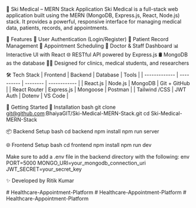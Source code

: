 🧠 Ski Medical – MERN Stack Application
Ski Medical is a full-stack web application built using the MERN (MongoDB, Express.js, React, Node.js) stack. It provides a powerful, responsive interface for managing medical data, patients, records, and appointments.


📌 Features
🔐 User Authentication (Login/Register)
🧾 Patient Record Management
📅 Appointment Scheduling
🏥 Doctor & Staff Dashboard
📊 Interactive UI with React
🌐 RESTful API powered by Express.js
🛢️ MongoDB as the database
🧑‍⚕️ Designed for clinics, medical students, and researchers


🛠️ Tech Stack
| Frontend      | Backend    | Database | Tools        |
| ------------- | ---------- | -------- | ------------ |
| React.js      | Node.js    | MongoDB  | Git + GitHub |
| React Router  | Express.js | Mongoose | Postman      |
| Tailwind /CSS | JWT Auth   | Dotenv   | VS Code      |


🚀 Getting Started
🔧 Installation
bash
git clone git@github.com:BhaiyaGIT/Ski-Medical-MERN-Stack.git
cd Ski-Medical-MERN-Stack


📦 Backend Setup
bash
cd backend
npm install
npm run server


🌐 Frontend Setup
bash
cd frontend
npm install
npm run dev


Make sure to add a .env file in the backend directory with the following:
env
PORT=5000
MONGO_URI=your_mongodb_connection_uri
JWT_SECRET=your_secret_key


✨ Developed by
Ritik Kumar

#   H e a l t h c a r e - A p p o i n t m e n t - P l a t f o r m  
 #   H e a l t h c a r e - A p p o i n t m e n t - P l a t f o r m  
 #   H e a l t h c a r e - A p p o i n t m e n t - P l a t f o r m  
 